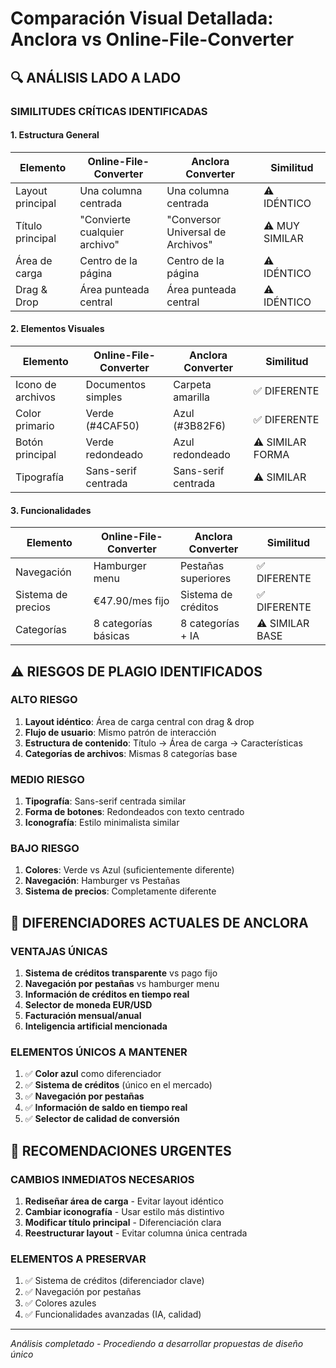 # Comparación Visual Detallada: Anclora vs Online-File-Converter

## 🔍 ANÁLISIS LADO A LADO

### **SIMILITUDES CRÍTICAS IDENTIFICADAS**

#### **1. Estructura General**
| Elemento | Online-File-Converter | Anclora Converter | Similitud |
|----------|----------------------|-------------------|-----------|
| Layout principal | Una columna centrada | Una columna centrada | ⚠️ IDÉNTICO |
| Título principal | "Convierte cualquier archivo" | "Conversor Universal de Archivos" | ⚠️ MUY SIMILAR |
| Área de carga | Centro de la página | Centro de la página | ⚠️ IDÉNTICO |
| Drag & Drop | Área punteada central | Área punteada central | ⚠️ IDÉNTICO |

#### **2. Elementos Visuales**
| Elemento | Online-File-Converter | Anclora Converter | Similitud |
|----------|----------------------|-------------------|-----------|
| Icono de archivos | Documentos simples | Carpeta amarilla | ✅ DIFERENTE |
| Color primario | Verde (#4CAF50) | Azul (#3B82F6) | ✅ DIFERENTE |
| Botón principal | Verde redondeado | Azul redondeado | ⚠️ SIMILAR FORMA |
| Tipografía | Sans-serif centrada | Sans-serif centrada | ⚠️ SIMILAR |

#### **3. Funcionalidades**
| Elemento | Online-File-Converter | Anclora Converter | Similitud |
|----------|----------------------|-------------------|-----------|
| Navegación | Hamburger menu | Pestañas superiores | ✅ DIFERENTE |
| Sistema de precios | €47.90/mes fijo | Sistema de créditos | ✅ DIFERENTE |
| Categorías | 8 categorías básicas | 8 categorías + IA | ⚠️ SIMILAR BASE |

## ⚠️ RIESGOS DE PLAGIO IDENTIFICADOS

### **ALTO RIESGO**
1. **Layout idéntico**: Área de carga central con drag & drop
2. **Flujo de usuario**: Mismo patrón de interacción
3. **Estructura de contenido**: Título → Área de carga → Características
4. **Categorías de archivos**: Mismas 8 categorías base

### **MEDIO RIESGO**
1. **Tipografía**: Sans-serif centrada similar
2. **Forma de botones**: Redondeados con texto centrado
3. **Iconografía**: Estilo minimalista similar

### **BAJO RIESGO**
1. **Colores**: Verde vs Azul (suficientemente diferente)
2. **Navegación**: Hamburger vs Pestañas
3. **Sistema de precios**: Completamente diferente

## 🎯 DIFERENCIADORES ACTUALES DE ANCLORA

### **VENTAJAS ÚNICAS**
1. **Sistema de créditos transparente** vs pago fijo
2. **Navegación por pestañas** vs hamburger menu
3. **Información de créditos en tiempo real**
4. **Selector de moneda EUR/USD**
5. **Facturación mensual/anual**
6. **Inteligencia artificial mencionada**

### **ELEMENTOS ÚNICOS A MANTENER**
1. ✅ **Color azul** como diferenciador
2. ✅ **Sistema de créditos** (único en el mercado)
3. ✅ **Navegación por pestañas**
4. ✅ **Información de saldo en tiempo real**
5. ✅ **Selector de calidad de conversión**

## 🚨 RECOMENDACIONES URGENTES

### **CAMBIOS INMEDIATOS NECESARIOS**
1. **Rediseñar área de carga** - Evitar layout idéntico
2. **Cambiar iconografía** - Usar estilo más distintivo
3. **Modificar título principal** - Diferenciación clara
4. **Reestructurar layout** - Evitar columna única centrada

### **ELEMENTOS A PRESERVAR**
1. ✅ Sistema de créditos (diferenciador clave)
2. ✅ Navegación por pestañas
3. ✅ Colores azules
4. ✅ Funcionalidades avanzadas (IA, calidad)

---
*Análisis completado - Procediendo a desarrollar propuestas de diseño único*

